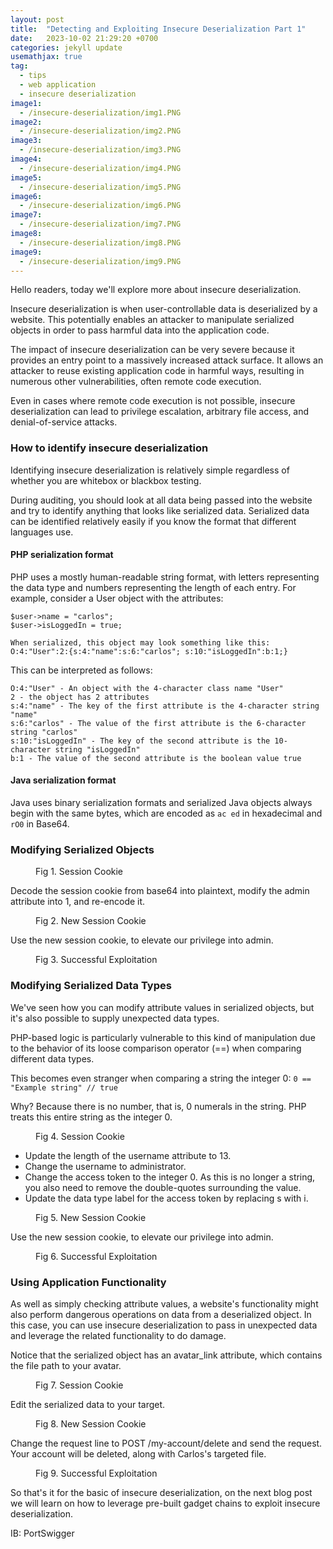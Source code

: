 ```yaml
---
layout: post
title:  "Detecting and Exploiting Insecure Deserialization Part 1"
date:   2023-10-02 21:29:20 +0700
categories: jekyll update
usemathjax: true
tag:
  - tips
  - web application
  - insecure deserialization
image1:
  - /insecure-deserialization/img1.PNG
image2:
  - /insecure-deserialization/img2.PNG
image3:
  - /insecure-deserialization/img3.PNG
image4:
  - /insecure-deserialization/img4.PNG
image5:
  - /insecure-deserialization/img5.PNG
image6:
  - /insecure-deserialization/img6.PNG
image7:
  - /insecure-deserialization/img7.PNG
image8:
  - /insecure-deserialization/img8.PNG
image9:
  - /insecure-deserialization/img9.PNG
---
```


Hello readers, today we'll explore more about insecure deserialization.

Insecure deserialization is when user-controllable data is deserialized by a website. This potentially enables an attacker to manipulate serialized objects in order to pass harmful data into the application code. 

The impact of insecure deserialization can be very severe because it provides an entry point to a massively increased attack surface. It allows an attacker to reuse existing application code in harmful ways, resulting in numerous other vulnerabilities, often remote code execution.

Even in cases where remote code execution is not possible, insecure deserialization can lead to privilege escalation, arbitrary file access, and denial-of-service attacks.

### How to identify insecure deserialization

Identifying insecure deserialization is relatively simple regardless of whether you are whitebox or blackbox testing.

During auditing, you should look at all data being passed into the website and try to identify anything that looks like serialized data. Serialized data can be identified relatively easily if you know the format that different languages use.

#### PHP serialization format

PHP uses a mostly human-readable string format, with letters representing the data type and numbers representing the length of each entry. For example, consider a User object with the attributes:

```
$user->name = "carlos";
$user->isLoggedIn = true;

When serialized, this object may look something like this:
O:4:"User":2:{s:4:"name":s:6:"carlos"; s:10:"isLoggedIn":b:1;}
```

This can be interpreted as follows:

```
O:4:"User" - An object with the 4-character class name "User"
2 - the object has 2 attributes
s:4:"name" - The key of the first attribute is the 4-character string "name"
s:6:"carlos" - The value of the first attribute is the 6-character string "carlos"
s:10:"isLoggedIn" - The key of the second attribute is the 10-character string "isLoggedIn"
b:1 - The value of the second attribute is the boolean value true
```

#### Java serialization format

Java uses binary serialization formats and serialized Java objects always begin with the same bytes, which are encoded as ```ac ed``` in hexadecimal and ```rO0``` in Base64.

### Modifying Serialized Objects

<figure>
<img src="{{ page.image1 }}" alt="">
<figcaption>Fig 1. Session Cookie</figcaption>
</figure>

Decode the session cookie from base64 into plaintext, modify the admin attribute into 1, and re-encode it.

<figure>
<img src="{{ page.image2 }}" alt="">
<figcaption>Fig 2. New Session Cookie</figcaption>
</figure>

Use the new session cookie, to elevate our privilege into admin.

<figure>
<img src="{{ page.image3 }}" alt="">
<figcaption>Fig 3. Successful Exploitation</figcaption>
</figure>


### Modifying Serialized Data Types

We've seen how you can modify attribute values in serialized objects, but it's also possible to supply unexpected data types.

PHP-based logic is particularly vulnerable to this kind of manipulation due to the behavior of its loose comparison operator (==) when comparing different data types.

This becomes even stranger when comparing a string the integer 0:
```0 == "Example string" // true```

Why? Because there is no number, that is, 0 numerals in the string. PHP treats this entire string as the integer 0. 

<figure>
<img src="{{ page.image4 }}" alt="">
<figcaption>Fig 4. Session Cookie</figcaption>
</figure>

- Update the length of the username attribute to 13.
- Change the username to administrator.
- Change the access token to the integer 0. As this is no longer a string, you also need to remove the double-quotes surrounding the value.
- Update the data type label for the access token by replacing s with i.

<figure>
<img src="{{ page.image5 }}" alt="">
<figcaption>Fig 5. New Session Cookie</figcaption>
</figure>

Use the new session cookie, to elevate our privilege into admin.

<figure>
<img src="{{ page.image6 }}" alt="">
<figcaption>Fig 6. Successful Exploitation</figcaption>
</figure>

### Using Application Functionality

As well as simply checking attribute values, a website's functionality might also perform dangerous operations on data from a deserialized object. In this case, you can use insecure deserialization to pass in unexpected data and leverage the related functionality to do damage.

Notice that the serialized object has an avatar_link attribute, which contains the file path to your avatar. 

<figure>
<img src="{{ page.image7 }}" alt="">
<figcaption>Fig 7. Session Cookie</figcaption>
</figure>

Edit the serialized data to your target.

<figure>
<img src="{{ page.image8 }}" alt="">
<figcaption>Fig 8. New Session Cookie</figcaption>
</figure>

Change the request line to POST /my-account/delete and send the request. Your account will be deleted, along with Carlos's targeted file. 

<figure>
<img src="{{ page.image9 }}" alt="">
<figcaption>Fig 9. Successful Exploitation</figcaption>
</figure>

So that's it for the basic of insecure deserialization, on the next blog post we will learn on how to leverage pre-built gadget chains to exploit insecure deserialization.

IB: PortSwigger
